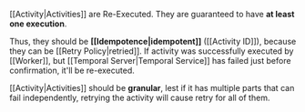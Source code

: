 [[Activity|Activities]] are Re-Executed. They are guaranteed to have **at least one execution**.

Thus, they should be **[[Idempotence|idempotent]]** ([[Activity ID]]), because they can be [[Retry Policy|retried]]. If activity was successfully executed by [[Worker]], but [[Temporal Server|Temporal Service]] has failed just before confirmation, it'll be re-executed.

[[Activity|Activities]] should be **granular**, lest if it has multiple parts that can fail independently, retrying the activity will cause retry for all of them.

